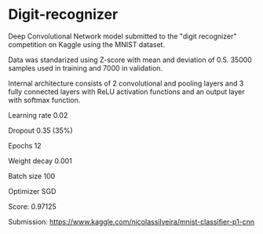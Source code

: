 # Digit-recognizer
Deep Convolutional Network model submitted to the "digit recognizer" competition on Kaggle using the MNIST dataset.

Data was standarized using Z-score with mean and deviation of 0.5. 35000 samples used in training and 7000 in validation.

Internal architecture consists of 2 convolutional and pooling layers and 3 fully connected layers with ReLU activation functions and an output layer with softmax function.

Learning rate 0.02

Dropout 0.35 (35%)

Epochs 12

Weight decay 0.001

Batch size 100

Optimizer SGD


Score: 0.97125

Submission: https://www.kaggle.com/nicolassilveira/mnist-classifier-p1-cnn
